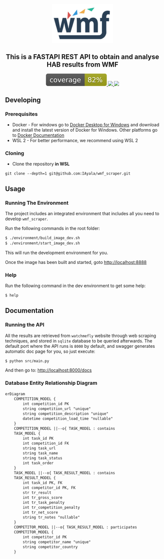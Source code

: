 <p align="center">
    <a href="#">
        <img src="https://github.com/IAyala/wmf_scraper/blob/master/assets/wmf.png" width="200" alt="Fenix"/>
    </a>
</p>

<h2 align="center" style="border-bottom: none;">This is a FASTAPI REST API to obtain and analyse HAB results from WMF</h2>

<p align="center">
    <a href="https://iayala.github.io/wmf_scraper/">
        <img src="https://github.com/IAyala/wmf_scraper/blob/master/coverage_badge/coverage.svg"/>
    </a>
    <a href="#">
        <img src="https://img.shields.io/badge/tests-25%20passed%2C%200%20failed-green"/>
    </a>
    <a href="https://github.com/IAyala/wmf_scraper/actions/workflows/publish_coverage.yml">
        <img src="https://github.com/IAyala/wmf_scraper/actions/workflows/publish_coverage.yml/badge.svg"/>
    </a>
</p>

## Developing
### Prerequisites

* Docker - For windows go to [Docker Desktop for Windows](https://docs.docker.com/docker-for-windows/install/) and download and install the latest version of Docker for Windows. Other platforms go to [Docker Documentation](https://docs.docker.com/)
* WSL 2 - For better performance, we recommend using WSL 2

### Cloning

* Clone the repository **in WSL**
```
git clone --depth=1 git@github.com:IAyala/wmf_scraper.git
```

Usage
-----

### Running The Environment

The project includes an integrated environment that includes all you need to develop `wmf_scraper`.

Run the following commands in the root folder:

```bash
$ ./environment/build_image_dev.sh
$ ./environment/start_image_dev.sh
```

This will run the development environment for you.

Once the image has been built and started, goto [http://localhost:8888](http://localhost:8888)

### Help

Run the following command in the dev environment to get some help:

```bash
$ help
```

## Documentation

### Running the API

All the results are retrieved from `watchmefly` website through web scraping techniques, and stored in `sqlite` database to be queried afterwards. The default port where the API runs is `8000` by default, and swagger generates automatic doc page for you, so just execute:

```bash
$ python src/main.py
```

And then go to: [http://localhost:8000/docs](http://localhost:8000/docs)

### Database Entity Relationship Diagram

```mermaid
erDiagram
    COMPETITION_MODEL {
        int competition_id PK
        string competition_url "unique"
        string competition_description "unique"
        datetime competition_load_time "nullable"
    }
    COMPETITION_MODEL ||--o{ TASK_MODEL : contains
    TASK_MODEL {
        int task_id PK
        int competition_id FK
        string task_url
        string task_name
        string task_status
        int task_order
    }
    TASK_MODEL ||--o{ TASK_RESULT_MODEL : contains
    TASK_RESULT_MODEL {
        int task_id PK, FK
        int competitor_id PK, FK
        str tr_result
        int tr_gross_score
        int tr_task_penalty
        int tr_competition_penalty
        int tr_net_score
        string tr_notes "nullable"
    }
    COMPETITOR_MODEL ||--o{ TASK_RESULT_MODEL : participates
    COMPETITOR_MODEL {
        int competitor_id PK
        string competitor_name "unique"
        string competitor_country
    }
```
